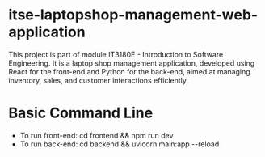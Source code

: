 # itse-laptopshop-management-web-application
This project is part of module IT3180E - Introduction to Software Engineering. It is a laptop shop management application, developed using React for the front-end and Python for the back-end, aimed at managing inventory, sales, and customer interactions efficiently.

# Basic Command Line
- To run front-end: cd frontend && npm run dev
- To run back-end: cd backend && uvicorn main:app --reload